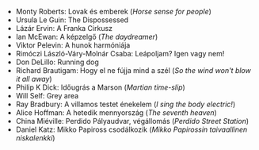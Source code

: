 -   Monty Roberts: Lovak és emberek (*Horse sense for people*)
-   Ursula Le Guin: The Dispossessed
-   Lázár Ervin: A Franka Cirkusz
-   Ian McEwan: A képzelgő (*The daydreamer*)
-   Viktor Pelevin: A hunok harmóniája
-   Rimóczi László-Váry-Molnár Csaba: Leápoljam? Igen vagy nem!
-   Don DeLillo: Running dog
-   Richard Brautigam: Hogy el ne fújja mind a szél
    (*So the wind won't blow it all away*)
-   Philip K Dick: Időugrás a Marson (*Martian time-slip*)
-   Will Self: Grey area
-   Ray Bradbury: A villamos testet énekelem
    (*I sing the body electric!*)
-   Alice Hoffman: A hetedik mennyország (*The seventh heaven*)
-   China Miéville: Perdido Pályaudvar, végállomás
    (*Perdido Street Station*)
-   Daniel Katz: Mikko Papiross csodálkozik
    (*Mikko Papirossin taivaallinen niskalenkki*)



